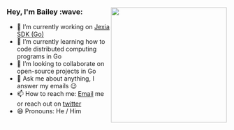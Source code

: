 <h3><img align="right" height="265" src="https://i.giphy.com/media/ftHNle25rthTu19OAd/giphy.webp">Hey, I'm Bailey :wave:</h3>

- 🔭 I’m currently working on [Jexia SDK (Go)](https://github.com/BaileyJM02/jexia-sdk-go)
- 🌱 I’m currently learning how to code distributed computing programs in Go
- 👯 I’m looking to collaborate on open-source projects in Go
- 💬 Ask me about anything, I answer my emails :wink:
- 📫 How to reach me: [Email](mailto:bailey@hey.com) me or reach out on [twitter](https://twitter.com/baileyjm02)
- 😄 Pronouns: He / Him
